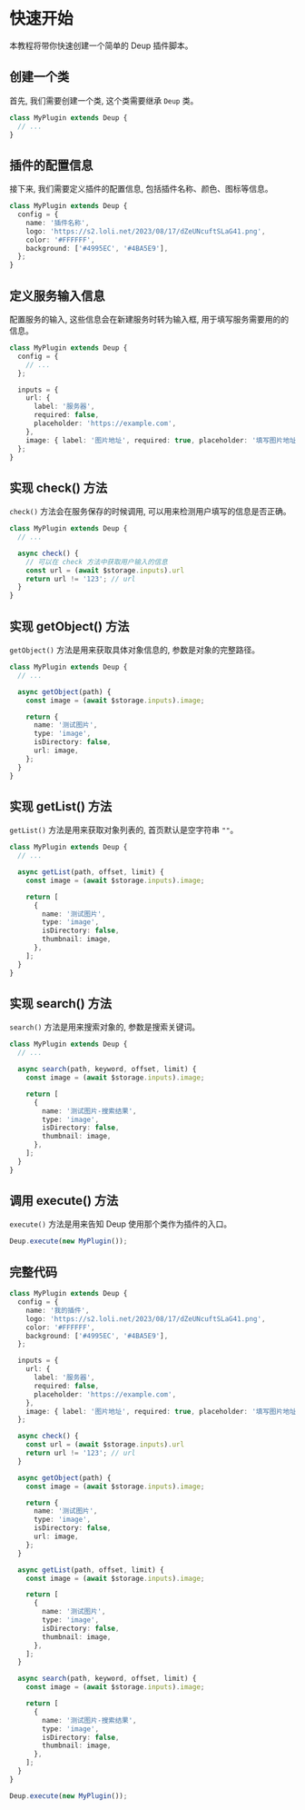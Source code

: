# 快速开始

本教程将带你快速创建一个简单的 Deup 插件脚本。

## 创建一个类

首先, 我们需要创建一个类, 这个类需要继承 `Deup` 类。

```typescript
class MyPlugin extends Deup {
  // ...
}
```

## 插件的配置信息

接下来, 我们需要定义插件的配置信息, 包括插件名称、颜色、图标等信息。

```typescript
class MyPlugin extends Deup {
  config = {
    name: '插件名称',
    logo: 'https://s2.loli.net/2023/08/17/dZeUNcuftSLaG41.png',
    color: '#FFFFFF',
    background: ['#4995EC', '#4BA5E9'],
  };
}
```

## 定义服务输入信息

配置服务的输入, 这些信息会在新建服务时转为输入框, 用于填写服务需要用的的信息。

```typescript
class MyPlugin extends Deup {
  config = {
    // ...
  };

  inputs = {
    url: {
      label: '服务器',
      required: false,
      placeholder: 'https://example.com',
    },
    image: { label: '图片地址', required: true, placeholder: '填写图片地址' },
  };
}
```

## 实现 check() 方法

`check()` 方法会在服务保存的时候调用, 可以用来检测用户填写的信息是否正确。

```typescript
class MyPlugin extends Deup {
  // ...

  async check() {
    // 可以在 check 方法中获取用户输入的信息
    const url = (await $storage.inputs).url
    return url != '123'; // url
  }
}
```

## 实现 getObject() 方法

`getObject()` 方法是用来获取具体对象信息的, 参数是对象的完整路径。

```typescript
class MyPlugin extends Deup {
  // ...

  async getObject(path) {
    const image = (await $storage.inputs).image;

    return {
      name: '测试图片',
      type: 'image',
      isDirectory: false,
      url: image,
    };
  }
}
```

## 实现 getList() 方法

`getList()` 方法是用来获取对象列表的, 首页默认是空字符串 `""`。

```typescript
class MyPlugin extends Deup {
  // ...

  async getList(path, offset, limit) {
    const image = (await $storage.inputs).image;

    return [
      {
        name: '测试图片',
        type: 'image',
        isDirectory: false,
        thumbnail: image,
      },
    ];
  }
}
```

## 实现 search() 方法

`search()` 方法是用来搜索对象的, 参数是搜索关键词。

```typescript
class MyPlugin extends Deup {
  // ...

  async search(path, keyword, offset, limit) {
    const image = (await $storage.inputs).image;

    return [
      {
        name: '测试图片-搜索结果',
        type: 'image',
        isDirectory: false,
        thumbnail: image,
      },
    ];
  }
}
```

## 调用 execute() 方法

`execute()` 方法是用来告知 Deup 使用那个类作为插件的入口。

```typescript
Deup.execute(new MyPlugin());
```

## 完整代码

```typescript
class MyPlugin extends Deup {
  config = {
    name: '我的插件',
    logo: 'https://s2.loli.net/2023/08/17/dZeUNcuftSLaG41.png',
    color: '#FFFFFF',
    background: ['#4995EC', '#4BA5E9'],
  };

  inputs = {
    url: {
      label: '服务器',
      required: false,
      placeholder: 'https://example.com',
    },
    image: { label: '图片地址', required: true, placeholder: '填写图片地址' },
  };

  async check() {
    const url = (await $storage.inputs).url
    return url != '123'; // url
  }

  async getObject(path) {
    const image = (await $storage.inputs).image;

    return {
      name: '测试图片',
      type: 'image',
      isDirectory: false,
      url: image,
    };
  }

  async getList(path, offset, limit) {
    const image = (await $storage.inputs).image;

    return [
      {
        name: '测试图片',
        type: 'image',
        isDirectory: false,
        thumbnail: image,
      },
    ];
  }

  async search(path, keyword, offset, limit) {
    const image = (await $storage.inputs).image;

    return [
      {
        name: '测试图片-搜索结果',
        type: 'image',
        isDirectory: false,
        thumbnail: image,
      },
    ];
  }
}

Deup.execute(new MyPlugin());
```